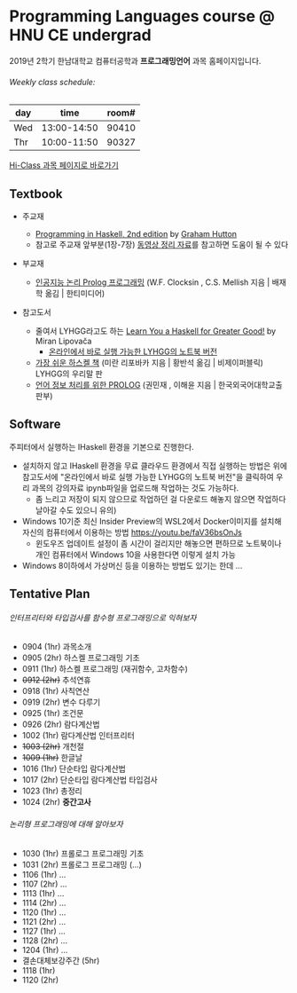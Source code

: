 # Programming Languages course @ HNU CE undergrad
2019년 2학기 한남대학교 컴퓨터공학과 **프로그래밍언어** 과목 홈페이지입니다.

###### Weekly class schedule:
| day |   time      | room#  |
|-----|-------------|--------|
| Wed | 13:00-14:50 | 90410  |
| Thr | 10:00-11:50 | 90327  |

[Hi-Class 과목 페이지로 바로가기](https://hiclass.hannam.ac.kr/courses/7806)



## Textbook
 * 주교재
   - [Programming in Haskell, 2nd edition](http://www.cs.nott.ac.uk/~pszgmh/pih.html)
     by [Graham Hutton](http://www.cs.nott.ac.uk/~pszgmh)
   - 참고로 주교재 앞부분(1장-7장) [동영상 정리 자료](https://loom.com/share/folder/3be2bf727d6c4c0e85d35f6c81db7dbb)를 참고하면 도움이 될 수 있다
 
 * 부교재
   - [인공지능 논리 Prolog 프로그래밍](http://www.kyobobook.co.kr/product/detailViewKor.laf?barcode=9788964213285)
     (W.F. Clocksin , C.S. Mellish 지음 | 배재학 옮김 | 한티미디어)
 * 참고도서
     - 줄여서 LYHGG라고도 하는 [Learn You a Haskell for Greater Good!](http://learnyouahaskell.com/) by Miran Lipovača
          * [온라인에서 바로 실행 가능한 LYHGG의 노트북 버전](https://github.com/jamesdbrock/learn-you-a-haskell-notebook)
     - [가장 쉬운 하스켈 책](http://www.kyobobook.co.kr/product/detailViewKor.laf?barcode=9788994774619)
       (미란 리포바카 지음 | 황반석 옮김 | 비제이퍼블릭) LYHGG의 우리말 판
     - [언어 정보 처리를 위한 PROLOG](http://www.kyobobook.co.kr/product/detailViewKor.laf?barcode=9788974644796)
       (권민재 , 이해윤 지음 | 한국외국어대학교출판부)

## Software
주피터에서 실행하는 IHaskell 환경을 기본으로 진행한다.
 * 설치하지 않고 IHaskell 환경을 무료 클라우드 환경에서 직접 실행하는 방법은 위에 참고도서에 "온라인에서 바로 실행 가능한 LYHGG의 노트북 버전"을 클릭하여 우리 과목의 강의자료 ipynb파일을 업로드해 작업하는 것도 가능하다.
     - 좀 느리고 저장이 되지 않으므로 작업하던 걸 다운로드 해놓지 않으면 작업하다 날아갈 수도 있으니 유의)
 * Windows 10기준 최신 Insider Preview의 WSL2에서 Docker이미지를 설치해 자신의 컴퓨터에서 이용하는 방법 https://youtu.be/faV36bsOnJs
     - 윈도우즈 업데이트 설정이 좀 시간이 걸리지만 해놓으면 편하므로 노트북이나 개인 컴퓨터에서 Windows 10을 사용한다면 이렇게 설치 가능
 * Windows 8이하에서 가상머신 등을 이용하는 방법도 있기는 한데 ...

## Tentative Plan
###### 인터프리터와 타입검사를 함수형 프로그래밍으로 익혀보자
* 0904 (1hr) 과목소개
* 0905 (2hr) 하스켈 프로그래밍 기초
* 0911 (1hr) 하스켈 프로그래밍 (재귀함수, 고차함수)
* ~~0912 (2hr)~~ 추석연휴
* 0918 (1hr) 사칙연산
* 0919 (2hr) 변수 다루기
* 0925 (1hr) 조건문 
* 0926 (2hr) 람다계산법
* 1002 (1hr) 람다계산법 인터프리터
* ~~1003 (2hr)~~ 개천절
* ~~1009 (1hr)~~ 한글날
* 1016 (1hr) 단순타입 람다계산법
* 1017 (2hr) 단순타입 람다계산법 타입검사
* 1023 (1hr) 총정리
* 1024 (2hr) **중간고사**
###### 논리형 프로그래밍에 대해 알아보자
* 1030 (1hr) 프롤로그 프로그래밍 기초
* 1031 (2hr) 프롤로그 프로그래밍 (...)
* 1106 (1hr) ...
* 1107 (2hr) ...
* 1113 (1hr) ...
* 1114 (2hr) ...
* 1120 (1hr) ...
* 1121 (2hr) ...
* 1127 (1hr) ...
* 1128 (2hr) ...
* 1204 (1hr) ...
* 결손대체보강주간 (5hr)
* 1118 (1hr)
* 1120 (2hr)
